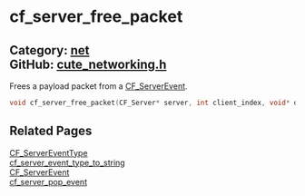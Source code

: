 [](../header.md ':include')

# cf_server_free_packet

Category: [net](https://github.com/RandyGaul/cute_framework/blob/master/docs/api_reference?id=net)  
GitHub: [cute_networking.h](https://github.com/RandyGaul/cute_framework/blob/master/include/cute_networking.h)  
---

Frees a payload packet from a [CF_ServerEvent](https://github.com/RandyGaul/cute_framework/blob/master/docs/net/cf_serverevent.md).

```cpp
void cf_server_free_packet(CF_Server* server, int client_index, void* data);
```

## Related Pages

[CF_ServerEventType](https://github.com/RandyGaul/cute_framework/blob/master/docs/net/cf_servereventtype.md)  
[cf_server_event_type_to_string](https://github.com/RandyGaul/cute_framework/blob/master/docs/net/cf_server_event_type_to_string.md)  
[CF_ServerEvent](https://github.com/RandyGaul/cute_framework/blob/master/docs/net/cf_serverevent.md)  
[cf_server_pop_event](https://github.com/RandyGaul/cute_framework/blob/master/docs/net/cf_server_pop_event.md)  
